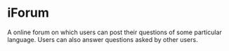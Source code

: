 # iForum
A online forum on which users can post their questions of some particular language. Users can also answer questions asked by other users.
